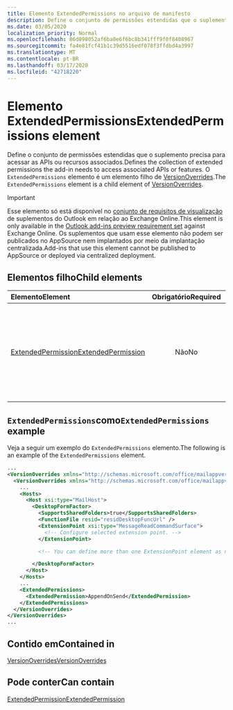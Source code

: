 ```yaml
---
title: Elemento ExtendedPermissions no arquivo de manifesto
description: Define o conjunto de permissões estendidas que o suplemento precisa para acessar as APIs ou recursos associados.
ms.date: 03/05/2020
localization_priority: Normal
ms.openlocfilehash: 86d898052af6ba0e6f6bc8b341fff9f0f8408967
ms.sourcegitcommit: fa4e81fcf41b1c39d5516edf078f3ffdbd4a3997
ms.translationtype: MT
ms.contentlocale: pt-BR
ms.lasthandoff: 03/17/2020
ms.locfileid: "42718220"
---
```

# <a name="extendedpermissions-element"></a><span data-ttu-id="43751-103">Elemento ExtendedPermissions</span><span class="sxs-lookup"><span data-stu-id="43751-103">ExtendedPermissions element</span></span>

<span data-ttu-id="43751-104">Define o conjunto de permissões estendidas que o suplemento precisa para acessar as APIs ou recursos associados.</span><span class="sxs-lookup"><span data-stu-id="43751-104">Defines the collection of extended permissions the add-in needs to access associated APIs or features.</span></span> <span data-ttu-id="43751-105">O `ExtendedPermissions` elemento é um elemento filho de [VersionOverrides](versionoverrides.md).</span><span class="sxs-lookup"><span data-stu-id="43751-105">The `ExtendedPermissions` element is a child element of [VersionOverrides](versionoverrides.md).</span></span>

> [!IMPORTANT]
> <span data-ttu-id="43751-106">Esse elemento só está disponível no [conjunto de requisitos de visualização](../objectmodel/preview-requirement-set/outlook-requirement-set-preview.md) de suplementos do Outlook em relação ao Exchange Online.</span><span class="sxs-lookup"><span data-stu-id="43751-106">This element is only available in the [Outlook add-ins preview requirement set](../objectmodel/preview-requirement-set/outlook-requirement-set-preview.md) against Exchange Online.</span></span> <span data-ttu-id="43751-107">Os suplementos que usam esse elemento não podem ser publicados no AppSource nem implantados por meio da implantação centralizada.</span><span class="sxs-lookup"><span data-stu-id="43751-107">Add-ins that use this element cannot be published to AppSource or deployed via centralized deployment.</span></span>

## <a name="child-elements"></a><span data-ttu-id="43751-108">Elementos filho</span><span class="sxs-lookup"><span data-stu-id="43751-108">Child elements</span></span>

|  <span data-ttu-id="43751-109">Elemento</span><span class="sxs-lookup"><span data-stu-id="43751-109">Element</span></span> |  <span data-ttu-id="43751-110">Obrigatório</span><span class="sxs-lookup"><span data-stu-id="43751-110">Required</span></span>  |  <span data-ttu-id="43751-111">Descrição</span><span class="sxs-lookup"><span data-stu-id="43751-111">Description</span></span>  |
|:-----|:-----:|:-----|
|  [<span data-ttu-id="43751-112">ExtendedPermission</span><span class="sxs-lookup"><span data-stu-id="43751-112">ExtendedPermission</span></span>](extendedpermission.md)    |  <span data-ttu-id="43751-113">Não</span><span class="sxs-lookup"><span data-stu-id="43751-113">No</span></span>   | <span data-ttu-id="43751-114">Define uma permissão estendida necessária para que o suplemento acesse a API ou o recurso associado.</span><span class="sxs-lookup"><span data-stu-id="43751-114">Defines an extended permission needed for the add-in to access the associated API or feature.</span></span> |

## <a name="extendedpermissions-example"></a><span data-ttu-id="43751-115">`ExtendedPermissions`como</span><span class="sxs-lookup"><span data-stu-id="43751-115">`ExtendedPermissions` example</span></span>

<span data-ttu-id="43751-116">Veja a seguir um exemplo do `ExtendedPermissions` elemento.</span><span class="sxs-lookup"><span data-stu-id="43751-116">The following is an example of the `ExtendedPermissions` element.</span></span>

```XML
...
<VersionOverrides xmlns="http://schemas.microsoft.com/office/mailappversionoverrides" xsi:type="VersionOverridesV1_0">
  <VersionOverrides xmlns="http://schemas.microsoft.com/office/mailappversionoverrides/1.1" xsi:type="VersionOverridesV1_1">
    ...
    <Hosts>
      <Host xsi:type="MailHost">
        <DesktopFormFactor>
          <SupportsSharedFolders>true</SupportsSharedFolders>
          <FunctionFile resid="residDesktopFuncUrl" />
          <ExtensionPoint xsi:type="MessageReadCommandSurface">
            <!-- Configure selected extension point. -->
          </ExtensionPoint>

          <!-- You can define more than one ExtensionPoint element as needed. -->

        </DesktopFormFactor>
      </Host>
    </Hosts>
    ...
    <ExtendedPermissions>
      <ExtendedPermission>AppendOnSend</ExtendedPermission>
    </ExtendedPermissions>
  </VersionOverrides>
</VersionOverrides>
...
```

## <a name="contained-in"></a><span data-ttu-id="43751-117">Contido em</span><span class="sxs-lookup"><span data-stu-id="43751-117">Contained in</span></span>

[<span data-ttu-id="43751-118">VersionOverrides</span><span class="sxs-lookup"><span data-stu-id="43751-118">VersionOverrides</span></span>](versionoverrides.md)

## <a name="can-contain"></a><span data-ttu-id="43751-119">Pode conter</span><span class="sxs-lookup"><span data-stu-id="43751-119">Can contain</span></span>

[<span data-ttu-id="43751-120">ExtendedPermission</span><span class="sxs-lookup"><span data-stu-id="43751-120">ExtendedPermission</span></span>](extendedpermission.md)
